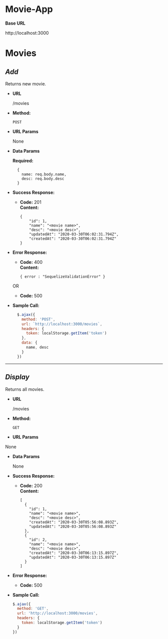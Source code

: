 # Movie-App

**Base URL**

http://localhost:3000

# Movies

***Add***
----
  Returns new movie.

* **URL**

  /movies

* **Method:**

  `POST`
  
*  **URL Params**

    None

* **Data Params**

   **Required:**
  ````
    {
      name: req.body.name,
      desc: req.body.desc
    }
  ````

* **Success Response:**

  * **Code:** 201 <br />
    **Content:** 
    ```
    {
        "id": 1,
        "name": "<movie name>",
        "desc": "<movie desc>",
        "updatedAt": "2020-03-30T06:02:31.794Z",
        "createdAt": "2020-03-30T06:02:31.794Z"
    }
    ```


* **Error Response:**

  * **Code:** 400 <br />
    **Content:** 
    ```
    { error : "SequelizeValidationError" }
    ```

  OR

  * **Code:** 500 <br />

* **Sample Call:**

  ```javascript
    $.ajax({
      method: 'POST',
      url: `http://localhost:3000/movies`,
      headers: {
        token: localStorage.getItem('token')
      },
      data: {
        name, desc
      }
    })
  ```

----
***Display***
----
  Returns all movies.

* **URL**

  /movies

* **Method:**

  `GET`
  
*  **URL Params**

  None

* **Data Params**

  None

* **Success Response:**

  * **Code:** 200 <br />
    **Content:** 
    ```
    [
      {
        "id": 1,
        "name": "<movie name>",
        "desc": "<movie desc>",
        "createdAt": "2020-03-30T05:56:08.893Z",
        "updatedAt": "2020-03-30T05:56:08.893Z"
      },
      {
        "id": 2,
        "name": "<movie name>",
        "desc": "<movie desc>",
        "createdAt": "2020-03-30T06:13:15.897Z",
        "updatedAt": "2020-03-30T06:13:15.897Z"
      }
    ]
    ```


* **Error Response:**

  * **Code:** 500 <br />


* **Sample Call:**

  ```javascript
  $.ajax({
    method: 'GET',
    url: 'http://localhost:3000/movies',
    headers: {
      token: localStorage.getItem('token')
    }
  })
  
  ```
